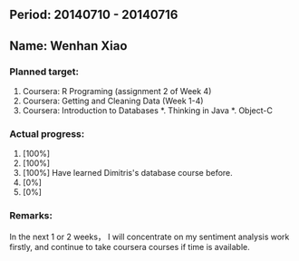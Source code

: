 ## Period: 20140710 - 20140716
## Name: Wenhan Xiao
### Planned target:
1. Coursera: R Programing (assignment 2 of Week 4)
2. Coursera: Getting and Cleaning Data (Week 1-4)
3. Coursera: Introduction to Databases
*. Thinking in Java
*. Object-C

### Actual progress:
1. [100%]
2. [100%] 
3. [100%] Have learned Dimitris's database course before.
4. [0%]
5. [0%]

### Remarks: 
In the next 1 or 2 weeks， I will concentrate on my sentiment analysis work firstly, and continue to take coursera courses if time is available.